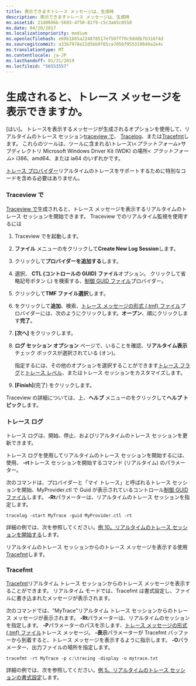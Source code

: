 ```yaml
---
title: 表示できますトレース メッセージは、生成時
description: 表示できますトレース メッセージは、生成時
ms.assetid: 21d8606b-5693-4f50-81f9-c5c3a65c0550
ms.date: 04/20/2017
ms.localizationpriority: medium
ms.openlocfilehash: e60b1b65a224878517ef50ff70c9dddb7b316f4d
ms.sourcegitcommit: a33b7978e22d5bb9f65ca7056f955319049a2e4c
ms.translationtype: MT
ms.contentlocale: ja-JP
ms.lasthandoff: 01/31/2019
ms.locfileid: "56553557"
---
```

# <a name="can-i-see-trace-messages-as-they-are-generated"></a>生成されると、トレース メッセージを表示できますか。


[はい]。 トレースを表示するメッセージが生成されるオプションを使用して、リアルタイムのトレース セッション[traceview で](traceview.md)、 [Tracelog](tracelog.md)、または[Tracefmt](tracefmt.md)します。 これらのツールは、ツールに含まれる\\トレース\\&lt;*プラットフォーム*&gt;サブディレクトリ Microsoft Windows Driver Kit (WDK) の場所&lt; *プラットフォーム*&gt; i386、amd64、または ia64 のいずれかです。

[トレース プロバイダー](trace-provider.md)リアルタイムのトレースをサポートするために特別なコードを含める必要はありません。

### <a name="span-idtraceviewspanspan-idtraceviewspantraceview"></a><span id="traceview"></span><span id="TRACEVIEW"></span>Traceview で

[Traceview で](traceview.md)生成されると、トレース メッセージを表示するリアルタイムのトレース セッションを開始できます。 Traceview でのリアルタイム監視を使用するには

1.  Traceview でを起動します。

2.  **ファイル** メニューのをクリックして**Create New Log Session**します。

3.  クリックして**プロバイダーを追加する**します。

4.  選択、 **CTL (コントロールの GUID) ファイル**オプション。 クリックして省略記号ボタン (**.**) を検索する、[制御 GUID ファイル](control-guid-file.md)プロバイダー。

5.  クリックして**TMF ファイル選択**します。

6.  をクリックして**追加**、検索、[トレース メッセージの形式 (.tmf) ファイル](trace-message-format-file.md)プロバイダーには、次のようにクリックします。**オープン**、順にクリックします**完了**。

7.  **[次へ]** をクリックします。

8.  **ログ セッション オプション** ページで、いることを確認、**リアルタイム表示** チェック ボックスが選択されている (オン)。

    指定するには、その他のオプションを選択することができます[トレース フラグ](trace-flags.md)と[トレース レベル](trace-level.md)、またはトレース セッションをカスタマイズします。

9.  **[Finish]**(完了) をクリックします。

Traceview の詳細については、上、**ヘルプ** メニューのをクリックして**ヘルプ トピック**します。

### <a name="span-idtracelogspanspan-idtracelogspantracelog"></a><span id="tracelog"></span><span id="TRACELOG"></span>トレース ログ

トレース ログは、開始、停止、およびリアルタイムのトレース セッションを更新できます。

トレース ログを使用してリアルタイムのトレース セッションを開始するには、使用、 **-rt**トレース セッションを開始するコマンド (リアルタイム) のパラメーター。

次のコマンドは、プロバイダーと「マイ トレース」と呼ばれるトレース セッションを開始、MyProvider.ctl で Guid が表示されているコントロール[制御 GUID ファイル](control-guid-file.md)します。 **-Rt**パラメーターは、リアルタイムのトレース セッションを指定します。

```
tracelog -start MyTrace -guid MyProvider.ctl -rt
```

詳細の例では、次を参照してください。[例 10。リアルタイムのトレース セッションを開始する](example-10--starting-a-real-time-trace-session.md)します。

リアルタイムのトレース セッションからのトレース メッセージを表示する使用[Tracefmt](tracefmt.md)します。

### <a name="span-idtracefmtspanspan-idtracefmtspantracefmt"></a><span id="tracefmt"></span><span id="TRACEFMT"></span>Tracefmt

[Tracefmt](tracefmt.md)リアルタイム トレース セッションからのトレース メッセージを表示することができます。 リアルタイム モードでは、Tracefmt は書式設定し、ファイルに書き込まれたメッセージが表示されます。

次のコマンドでは、"MyTrace"リアルタイム トレース セッションからのトレース メッセージが表示されます。 **-Rt**パラメーターは、リアルタイムのセッションを指定します。 **-P**パラメーターのパスを示します、[トレース メッセージの形式 (.tmf) ファイル](trace-message-format-file.md)トレース メッセージ。 **-表示**パラメーターが Tracefmt バッファーから到着すると、トレース メッセージを表示するように指示します。 **-O**パラメーター、出力ファイルの場所を指定します。

```
tracefmt -rt MyTrace -p c:\tracing -display -o mytrace.txt
```

詳細の例では、次を参照してください。[例 5。リアルタイムのトレース セッションの書式設定](example-5--formatting-real-time-trace-sessions.md)します。

 

 





